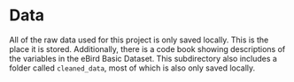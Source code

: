 # Data

All of the raw data used for this project is only saved locally. This is the place it is stored. Additionally, there is a code book showing descriptions of the variables in the eBird Basic Dataset. This subdirectory also includes a folder called `cleaned_data`, most of which is also only saved locally.